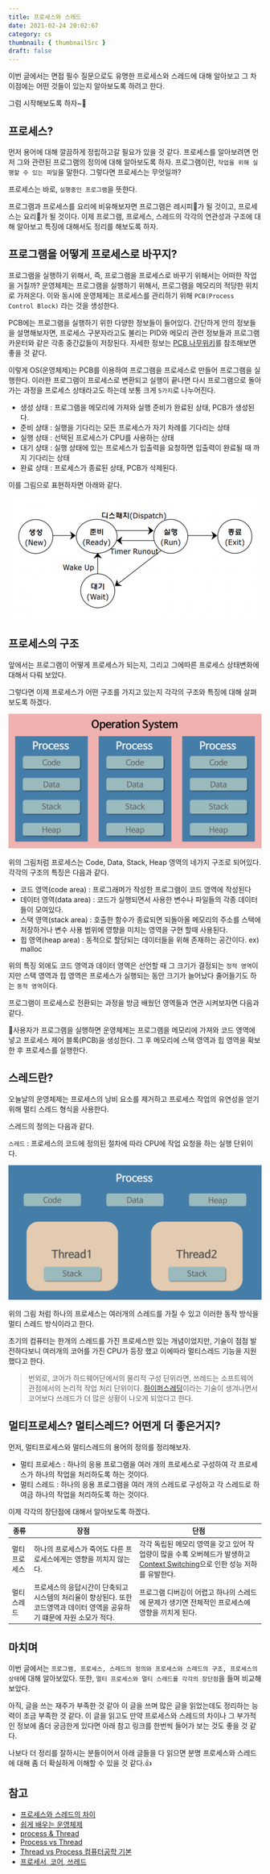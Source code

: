 ```yaml
---
title: 프로세스와 스레드
date: 2021-02-24 20:02:67
category: cs
thumbnail: { thumbnailSrc }
draft: false
---
```


이번 글에서는 면접 필수 질문으로도 유명한 프로세스와 스레드에 대해 알아보고 그 차이점에는 어떤 것들이 있는지 알아보도록 하려고 한다.

그럼 시작해보도록 하자~🚀

## 프로세스?

먼저 용어에 대해 깔끔하게 정립하고갈 필요가 있을 것 같다. 프로세스를 알아보려면 먼저 그와 관련된 프로그램의 정의에 대해 알아보도록 하자. 프로그램이란, `작업을 위해 실행할 수 있는 파일`을 말한다. 그렇다면 프로세스는 무엇일까?

프로세스는 바로, `실행중인 프로그램`을 뜻한다.

프로그램과 프로세스를 요리에 비유해보자면 프로그램은 레시피📜가 될 것이고, 프로세스는 요리🍔가 될 것이다. 이제 프로그램, 프로세스, 스레드의 각각의 연관성과 구조에 대해 알아보고 특징에 대해서도 정리를 해보도록 하자.

## 프로그램을 어떻게 프로세스로 바꾸지?

프로그램을 실행하기 위해서, 즉, 프로그램을 프로세스로 바꾸기 위해서는 어떠한 작업을 거칠까?
운영체제는 프로그램을 실행하기 위해서, 프로그램을 메모리의 적당한 위치로 가져온다. 이와 동시에 운영체제는 프로세스를 관리하기 위해 `PCB(Process Control Block)` 라는 것을 생성한다.

PCB에는 프로그램을 실행하기 위한 다양한 정보들이 들어있다. 간단하게 안의 정보들을 설명해보자면, 프로세스 구분자라고도 불리는 PID와 메모리 관련 정보들과 프로그램 카운터와 같은 각종 중간값들이 저장된다. 자세한 정보는 [PCB 나무위키](https://ko.wikipedia.org/wiki/%ED%94%84%EB%A1%9C%EC%84%B8%EC%8A%A4_%EC%A0%9C%EC%96%B4_%EB%B8%94%EB%A1%9D)를 참조해보면 좋을 것 같다.

이렇게 OS(운영체제)는 PCB를 이용하여 프로그램을 프로세스로 만들어 프로그램을 실행한다. 이러한 프로그램이 프로세스로 변환되고 실행이 끝나면 다시 프로그램으로 돌아가는 과정을 프로세스 상태라고도 하는데 보통 크게 `5가지`로 나누어진다.

- 생성 상태 : 프로그램을 메모리에 가져와 실행 준비가 완료된 상태, PCB가 생성된다.
- 준비 상태 : 실행을 기다리는 모든 프로세스가 자기 차례를 기다리는 상태
- 실행 상태 : 선택된 프로세스가 CPU를 사용하는 상태
- 대기 상태 : 실행 상태에 있는 프로세스가 입출력을 요청하면 입출력이 완료될 때 까지 기다리는 상태
- 완료 상태 : 프로세스가 종료된 상태, PCB가 삭제된다.

이를 그림으로 표현하자면 아래와 같다.

![프로세스 상태](images/process_status.png)

## 프로세스의 구조

앞에서는 프로그램이 어떻게 프로세스가 되는지, 그리고 그에따른 프로세스 상태변화에 대해서 다뤄 보았다.

그렇다면 이제 프로세스가 어떤 구조를 가지고 있는지 각각의 구조와 특징에 대해 살펴보도록 하겠다.

![프로세스 구조](images/process.png)

위의 그림처럼 프로세스는 Code, Data, Stack, Heap 영역의 네가지 구조로 되어있다.
각각의 구조의 특징은 다음과 같다.

- 코드 영역(code area) : 프로그래머가 작성한 프로그램이 코드 영역에 작성된다
- 데이터 영역(data area) : 코드가 실행되면서 사용한 변수나 파일들의 각종 데이터들이 모여있다.
- 스택 영역(stack area) : 호출한 함수가 종료되면 되돌아올 메모리의 주소를 스택에 저장하거나 변수 사용 범위에 영향을 미치는 영역을 구현 할때 사용된다.
- 힙 영역(heap area) : 동적으로 할당되는 데이터들을 위해 존재하는 공간이다. ex) malloc

위의 특징 외에도 코드 영역과 데이터 영역은 선언할 때 그 크기가 결정되는 `정적 영역`이지만 스택 영역과 힙 영역은 프로세스가 실행되는 동안 크기가 늘어났다 줄어들기도 하는 `동적 영역`이다.

프로그램이 프로세스로 전환되는 과정을 방금 배웠던 영역들과 연관 시켜보자면 다음과 같다.

📌사용자가 프로그램을 실행하면 운영체제는 프로그램을 메모리에 가져와 코드 영역에 넣고 프로세스 제어 블록(PCB)을 생성한다. 그 후 메모리에 스택 영역과 힙 영역을 확보한 후 프로세스를 실행한다.

## 스레드란?

오늘날의 운영체제는 프로세스의 낭비 요소를 제거하고 프로세스 작업의 유연성을 얻기 위해 멀티 스레드 형식을 사용한다.

스레드의 정의는 다음과 같다.

`스레드` : 프로세스의 코드에 정의된 절차에 따라 CPU에 작업 요청을 하는 실행 단위이다.

![스레드](images/thread.png)

위의 그림 처럼 하나의 프로세스는 여러개의 스레드를 가질 수 있고 이러한 동작 방식을 멀티 스레드 방식이라고 한다.

초기의 컴퓨터는 한개의 스레드를 가진 프로세스만 있는 개념이었지만, 기술이 점점 발전하다보니 여러개의 코어를 가진 CPU가 등장 했고 이에따라 멀티스레드 기능을 지원했다고 한다.

> 번외로, 코어가 하드웨어단에서의 물리적 구성 단위라면, 쓰레드는 소프트웨어 관점에서의 논리적 작업 처리 단위이다. [하이퍼스레딩](https://www.intel.co.kr/content/www/kr/ko/gaming/resources/hyper-threading.html)이라는 기술이 생겨나면서 코어보다 쓰레드가 더 많은 상황이 나오게 되었다고 한다.

## 멀티프로세스? 멀티스레드? 어떤게 더 좋은거지?

먼저, 멀티프로세스와 멀티스레드의 용어의 정의를 정리해보자.

- 멀티 프로세스 : 하나의 응용 프로그램을 여러 개의 프로세스로 구성하여 각 프로세스가 하나의 작업을 처리하도록 하는 것이다.
- 멀티 스레드 : 하나의 응용 프로그램을 여러 개의 스레드로 구성하고 각 스레드로 하여금 하나의 작업을 처리하도록 하는 것이다.

이제 각각의 장단점에 대해서 알아보도록 하겠다.

| 종류          | 장점                                                                                                                       | 단점                                                                                                                                                                                               |
| ------------- | -------------------------------------------------------------------------------------------------------------------------- | -------------------------------------------------------------------------------------------------------------------------------------------------------------------------------------------------- |
| 멀티 프로세스 | 하나의 프로세스가 죽어도 다른 프로세스에게는 영향을 끼치지 않는다.                                                         | 각각 독립된 메모리 영역을 갖고 있어 작업량이 많을 수록 오버헤드가 발생하고 [Context Switching](https://ko.wikipedia.org/wiki/%EB%AC%B8%EB%A7%A5_%EA%B5%90%ED%99%98)으로 인한 성능 저하를 유발한다. |
| 멀티 스레드   | 프로세스의 응답시간이 단축되고 시스템의 처리율이 향상된다. 또한 코드영역과 데이터 영역을 공유하기 떄문에 자원 소모가 적다. | 프로그램 디버깅이 어렵고 하나의 스레드에 문제가 생기면 전체적인 프로세스에 영향을 끼치게 된다.                                                                                                     |

## 마치며

이번 글에서는 `프로그램, 프로세스, 스레드의 정의와 프로세스와 스레드의 구조, 프로세스의 상태`에 대해 알아보았다. 또한, `멀티 프로세스와 멀티 스레드를 각각의 장단점`을 들며 비교해 보았다.

아직, 글을 쓰는 재주가 부족한 것 같아 이 글을 쓰며 많은 글을 읽었는데도 정리하는 능력이 조금 부족한 것 같다. 이 글을 읽고도 만약 프로세스와 스레드의 차이나 그 부가적인 정보에 좀더 궁금한게 있다면 아래 참고 링크를 한번씩 들어가 보는 것도 좋을 것 같다.

나보다 더 정리를 잘하시는 분들이어서 아래 글들을 다 읽으면 분명 프로세스와 스레드에 대해 좀 더 확실하게 이해할 수 있을 것 같다.👍

## 참고

- [프로세스와 스레드의 차이](https://gmlwjd9405.github.io/2018/09/14/process-vs-thread.html)
- [쉽게 배우는 운영체제](http://www.yes24.com/Product/Goods/62054527)
- [process & Thread](https://www.youtube.com/watch?v=LLiV5Yz1AWg&t=1s)
- [Process vs Thread](https://www.youtube.com/watch?v=DmZnOg5Ced8)
- [Thread vs Process 컴퓨터공학 기본](https://www.youtube.com/watch?v=RrfASw-jfZ4)
- [프로세서, 코어, 쓰레드](https://m.blog.naver.com/sjc02183/221844611260)
